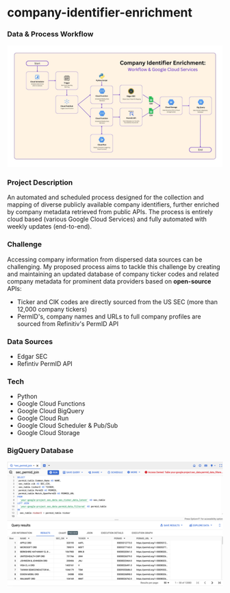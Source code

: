 # company-identifier-enrichment

### Data & Process Workflow
![company_identifier_enrichment_diagram_MR](/images/company_identifier_enrichment_diagram_MR.jpg)

### Project Description
An automated and scheduled process designed for the collection and mapping of diverse publicly available company identifiers, further enriched by company metadata retrieved from public APIs.
The process is entirely cloud based (various Google Cloud Services) and fully automated with weekly updates (end-to-end).

### Challenge
Accessing company information from dispersed data sources can be challenging. My proposed process aims to tackle this challenge by creating and maintaining an updated database of company ticker codes and related company metadata for prominent data providers based on **open-source** APIs:
- Ticker and CIK codes are directly sourced from the US SEC (more than 12,000 company tickers)
- PermID's, company names and URLs to full company profiles are sourced from Refinitiv's PermID API

### Data Sources
- Edgar SEC
- Refintiv PermID API

### Tech
- Python
- Google Cloud Functions
- Google Cloud BigQuery
- Google Cloud Run
- Google Cloud Scheduler & Pub/Sub
- Google Cloud Storage

### BigQuery Database
![bigquery_db_output](/images/bigquery_output.png)

